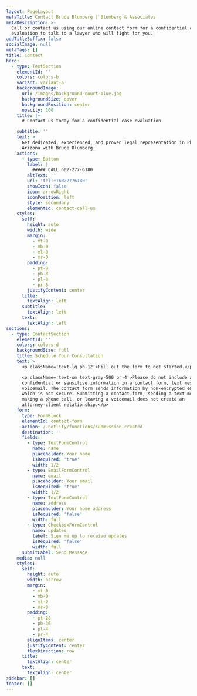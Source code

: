 ```yaml
---
layout: PageLayout
metaTitle: Contact Bruce Blumberg | Blumberg & Associates
metaDescription: >-
  Call or contact us using our online contact form for a confidential case
  evaluation to talk to a lawyer who will fight for you.
addTitleSuffix: false
socialImage: null
metaTags: []
title: Contact
hero:
  - type: TextSection
    elementId: ''
    colors: colors-b
    variant: variant-a
    backgroundImage:
      url: /images/background-court-blue.jpg
      backgroundSize: cover
      backgroundPosition: center
      opacity: 100
    title: |+
      # Contact us today for a confidential case evaluation.

    subtitle: ''
    text: >
      Get dedicated, experienced, and proven legal representation in Phoenix,
      Arizona with Bruce Blumberg.
    actions:
      - type: Button
        label: |
          ##### CALL 602-277-6180
        altText: ''
        url: 'tel:+16022776180'
        showIcon: false
        icon: arrowRight
        iconPosition: left
        style: secondary
        elementId: contact-call-us
    styles:
      self:
        height: auto
        width: wide
        margin:
          - mt-0
          - mb-0
          - ml-0
          - mr-0
        padding:
          - pt-8
          - pb-8
          - pl-8
          - pr-8
        justifyContent: center
      title:
        textAlign: left
      subtitle:
        textAlign: left
      text:
        textAlign: left
sections:
  - type: ContactSection
    elementId: ''
    colors: colors-d
    backgroundSize: full
    title: Schedule Your Consultation
    text: >
      <p className='text-lg pb-12'>Fill out the form to get started.</p>

      <p className='text-sm text-gray-500 pr-4'>Please do not include any
      confidential or sensitive information in a contact form, text message, or
      voicemail. The contact form sends information by non-encrypted email,
      which is not secure. Submitting a contact form, sending a text message,
      making a phone call, or leaving a voicemail does not create an
      attorney-client relationship.</p>
    form:
      type: FormBlock
      elementId: contact-form
      action: /.netlify/functions/submission_created
      destination: ''
      fields:
        - type: TextFormControl
          name: name
          placeholder: Your name
          isRequired: 'true'
          width: 1/2
        - type: EmailFormControl
          name: email
          placeholder: Your email
          isRequired: 'true'
          width: 1/2
        - type: TextFormControl
          name: address
          placeholder: Your home address
          isRequired: 'false'
          width: full
        - type: CheckboxFormControl
          name: updates
          label: Sign me up to receive updates
          isRequired: 'false'
          width: full
      submitLabel: Send Message
    media: null
    styles:
      self:
        height: auto
        width: narrow
        margin:
          - mt-0
          - mb-0
          - ml-0
          - mr-0
        padding:
          - pt-28
          - pb-36
          - pl-4
          - pr-4
        alignItems: center
        justifyContent: center
        flexDirection: row
      title:
        textAlign: center
      text:
        textAlign: center
sidebar: []
footer: []
---
```

